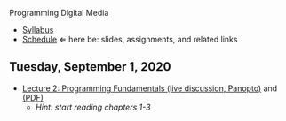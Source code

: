 Programming Digital Media

- [Syllabus](syllabus.md)
- [Schedule](schedule.md)   &lArr; here be: slides, assignments, and related links

## Tuesday, September 1, 2020

- [Lecture 2: Programming Fundamentals (live discussion, Panopto)](https://rochester.hosted.panopto.com/Panopto/Pages/Viewer.aspx?id=b644f288-1c61-4024-951a-ac29017c4967) and [(PDF)](02-programming-fundamentals1/programming-fundamentals1.pdf)
  - *Hint: start reading chapters 1-3*

